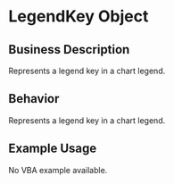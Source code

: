 # LegendKey Object

## Business Description
Represents a legend key in a chart legend.

## Behavior
Represents a legend key in a chart legend.

## Example Usage
No VBA example available.